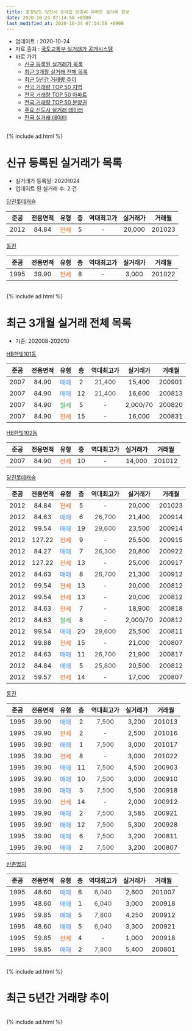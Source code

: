 ```yaml
---
title: 충청남도 당진시 송악읍 반촌리 아파트 실거래 정보
date: 2020-10-24 07:14:58 +0900
last_modified_at: 2020-10-24 07:14:58 +0900
---
```


* 업데이트 : 2020-10-24
* 자료 출처 : [국토교통부 실거래가 공개시스템](http://rt.molit.go.kr)
* 바로 가기
    * [신규 등록된 실거래가 목록](#신규-등록된-실거래가-목록)
    * [최근 3개월 실거래 전체 목록](#최근-3개월-실거래-전체-목록)
    * [최근 5년간 거래량 추이](#최근-5년간-거래량-추이)
    * [전국 거래량 TOP 50 지역](https://inasie.github.io/apt-trade-info/최근-3개월-전국에서-가장-거래가-많이-발생한-지역)
    * [전국 거래량 TOP 50 아파트](https://inasie.github.io/apt-trade-info/최근-3개월-전국에서-가장-거래가-많이-발생한-아파트)
    * [전국 거래량 TOP 50 분양권](https://inasie.github.io/apt-trade-info/최근-3개월-전국에서-가장-거래가-많이-발생한-분양권)
    * [주요 신도시 실거래 데이터](https://inasie.github.io/apt-trade-info/주요-신도시)
    * [전국 실거래 데이터](https://inasie.github.io/apt-trade-info/전국)
<br>
{% include ad.html %}
<br>

# 신규 등록된 실거래가 목록
* 실거래가 등록일: 20201024
* 업데이트 된 실거래 수: 2 건


[당진롯데캐슬](https://search.naver.com/search.naver?query=%EC%B6%A9%EC%B2%AD%EB%82%A8%EB%8F%84+%EB%8B%B9%EC%A7%84%EC%8B%9C+%EC%86%A1%EC%95%85%EC%9D%8D+%EB%B0%98%EC%B4%8C%EB%A6%AC+%EB%8B%B9%EC%A7%84%EB%A1%AF%EB%8D%B0%EC%BA%90%EC%8A%AC)

|준공|전용면적|유형|층|역대최고가|실거래가|거래월|
|:---:|:---:|:---:|:---:|:---:|:---:|:---:|
|2012|84.84|<span style="color:#ff5a00">전세</span>|5|<span style="color:#444444">-</span>|20,000|201023|

[동진](https://search.naver.com/search.naver?query=%EC%B6%A9%EC%B2%AD%EB%82%A8%EB%8F%84+%EB%8B%B9%EC%A7%84%EC%8B%9C+%EC%86%A1%EC%95%85%EC%9D%8D+%EB%B0%98%EC%B4%8C%EB%A6%AC+%EB%8F%99%EC%A7%84)

|준공|전용면적|유형|층|역대최고가|실거래가|거래월|
|:---:|:---:|:---:|:---:|:---:|:---:|:---:|
|1995|39.90|<span style="color:#ff5a00">전세</span>|8|<span style="color:#444444">-</span>|3,000|201022|


<br>
{% include ad.html %}
<br>

# 최근 3개월 실거래 전체 목록
* 기준: 202008-202010


[HB한빛101동](https://search.naver.com/search.naver?query=%EC%B6%A9%EC%B2%AD%EB%82%A8%EB%8F%84+%EB%8B%B9%EC%A7%84%EC%8B%9C+%EC%86%A1%EC%95%85%EC%9D%8D+%EB%B0%98%EC%B4%8C%EB%A6%AC+HB%ED%95%9C%EB%B9%9B101%EB%8F%99)

|준공|전용면적|유형|층|역대최고가|실거래가|거래월|
|:---:|:---:|:---:|:---:|:---:|:---:|:---:|
|2007|84.90|<span style="color:#4285f3">매매</span>|2|<span style="color:#444444">21,400</span>|15,400|200901|
|2007|84.90|<span style="color:#4285f3">매매</span>|12|<span style="color:#444444">21,400</span>|16,600|200813|
|2007|84.90|<span style="color:#34a853">월세</span>|5|<span style="color:#444444">-</span>|2,000/70|200820|
|2007|84.90|<span style="color:#ff5a00">전세</span>|15|<span style="color:#444444">-</span>|16,000|200831|

[HB한빛102동](https://search.naver.com/search.naver?query=%EC%B6%A9%EC%B2%AD%EB%82%A8%EB%8F%84+%EB%8B%B9%EC%A7%84%EC%8B%9C+%EC%86%A1%EC%95%85%EC%9D%8D+%EB%B0%98%EC%B4%8C%EB%A6%AC+HB%ED%95%9C%EB%B9%9B102%EB%8F%99)

|준공|전용면적|유형|층|역대최고가|실거래가|거래월|
|:---:|:---:|:---:|:---:|:---:|:---:|:---:|
|2007|84.90|<span style="color:#ff5a00">전세</span>|10|<span style="color:#444444">-</span>|14,000|201012|

[당진롯데캐슬](https://search.naver.com/search.naver?query=%EC%B6%A9%EC%B2%AD%EB%82%A8%EB%8F%84+%EB%8B%B9%EC%A7%84%EC%8B%9C+%EC%86%A1%EC%95%85%EC%9D%8D+%EB%B0%98%EC%B4%8C%EB%A6%AC+%EB%8B%B9%EC%A7%84%EB%A1%AF%EB%8D%B0%EC%BA%90%EC%8A%AC)

|준공|전용면적|유형|층|역대최고가|실거래가|거래월|
|:---:|:---:|:---:|:---:|:---:|:---:|:---:|
|2012|84.84|<span style="color:#ff5a00">전세</span>|5|<span style="color:#444444">-</span>|20,000|201023|
|2012|84.63|<span style="color:#4285f3">매매</span>|6|<span style="color:#444444">26,700</span>|21,400|200914|
|2012|99.54|<span style="color:#4285f3">매매</span>|19|<span style="color:#444444">29,600</span>|23,500|200914|
|2012|127.22|<span style="color:#ff5a00">전세</span>|9|<span style="color:#444444">-</span>|25,500|200915|
|2012|84.27|<span style="color:#4285f3">매매</span>|7|<span style="color:#444444">26,300</span>|20,800|200922|
|2012|127.22|<span style="color:#ff5a00">전세</span>|13|<span style="color:#444444">-</span>|25,000|200917|
|2012|84.63|<span style="color:#4285f3">매매</span>|8|<span style="color:#444444">26,700</span>|21,300|200912|
|2012|99.54|<span style="color:#ff5a00">전세</span>|13|<span style="color:#444444">-</span>|20,000|200812|
|2012|99.54|<span style="color:#ff5a00">전세</span>|13|<span style="color:#444444">-</span>|20,000|200812|
|2012|84.63|<span style="color:#ff5a00">전세</span>|7|<span style="color:#444444">-</span>|18,900|200818|
|2012|84.63|<span style="color:#34a853">월세</span>|8|<span style="color:#444444">-</span>|2,000/70|200812|
|2012|99.54|<span style="color:#4285f3">매매</span>|20|<span style="color:#444444">29,600</span>|25,500|200811|
|2012|99.88|<span style="color:#ff5a00">전세</span>|15|<span style="color:#444444">-</span>|21,000|200807|
|2012|84.63|<span style="color:#4285f3">매매</span>|11|<span style="color:#444444">26,700</span>|21,900|200817|
|2012|84.84|<span style="color:#4285f3">매매</span>|5|<span style="color:#444444">25,800</span>|20,500|200812|
|2012|59.57|<span style="color:#ff5a00">전세</span>|14|<span style="color:#444444">-</span>|17,000|200807|

[동진](https://search.naver.com/search.naver?query=%EC%B6%A9%EC%B2%AD%EB%82%A8%EB%8F%84+%EB%8B%B9%EC%A7%84%EC%8B%9C+%EC%86%A1%EC%95%85%EC%9D%8D+%EB%B0%98%EC%B4%8C%EB%A6%AC+%EB%8F%99%EC%A7%84)

|준공|전용면적|유형|층|역대최고가|실거래가|거래월|
|:---:|:---:|:---:|:---:|:---:|:---:|:---:|
|1995|39.90|<span style="color:#4285f3">매매</span>|2|<span style="color:#444444">7,500</span>|3,200|201013|
|1995|39.90|<span style="color:#ff5a00">전세</span>|2|<span style="color:#444444">-</span>|2,500|201016|
|1995|39.90|<span style="color:#4285f3">매매</span>|1|<span style="color:#444444">7,500</span>|3,000|201017|
|1995|39.90|<span style="color:#ff5a00">전세</span>|8|<span style="color:#444444">-</span>|3,000|201022|
|1995|39.90|<span style="color:#4285f3">매매</span>|11|<span style="color:#444444">7,500</span>|4,500|200903|
|1995|39.90|<span style="color:#4285f3">매매</span>|10|<span style="color:#444444">7,500</span>|3,000|200910|
|1995|39.90|<span style="color:#4285f3">매매</span>|3|<span style="color:#444444">7,500</span>|5,500|200918|
|1995|39.90|<span style="color:#ff5a00">전세</span>|14|<span style="color:#444444">-</span>|2,000|200912|
|1995|39.90|<span style="color:#4285f3">매매</span>|2|<span style="color:#444444">7,500</span>|3,585|200921|
|1995|39.90|<span style="color:#4285f3">매매</span>|12|<span style="color:#444444">7,500</span>|5,300|200928|
|1995|39.90|<span style="color:#4285f3">매매</span>|6|<span style="color:#444444">7,500</span>|3,200|200811|
|1995|39.90|<span style="color:#4285f3">매매</span>|2|<span style="color:#444444">7,500</span>|3,200|200807|

[반촌명지](https://search.naver.com/search.naver?query=%EC%B6%A9%EC%B2%AD%EB%82%A8%EB%8F%84+%EB%8B%B9%EC%A7%84%EC%8B%9C+%EC%86%A1%EC%95%85%EC%9D%8D+%EB%B0%98%EC%B4%8C%EB%A6%AC+%EB%B0%98%EC%B4%8C%EB%AA%85%EC%A7%80)

|준공|전용면적|유형|층|역대최고가|실거래가|거래월|
|:---:|:---:|:---:|:---:|:---:|:---:|:---:|
|1995|48.60|<span style="color:#4285f3">매매</span>|6|<span style="color:#444444">6,040</span>|2,600|201007|
|1995|48.60|<span style="color:#4285f3">매매</span>|1|<span style="color:#444444">6,040</span>|3,000|200918|
|1995|59.85|<span style="color:#4285f3">매매</span>|5|<span style="color:#444444">7,800</span>|4,250|200912|
|1995|48.60|<span style="color:#4285f3">매매</span>|5|<span style="color:#444444">6,040</span>|3,300|200921|
|1995|59.85|<span style="color:#ff5a00">전세</span>|4|<span style="color:#444444">-</span>|1,000|200918|
|1995|59.85|<span style="color:#4285f3">매매</span>|2|<span style="color:#444444">7,800</span>|5,400|200801|


<br>
{% include ad.html %}
<br>

# 최근 5년간 거래량 추이


<div style="width:100%;">
    <canvas id="deal_progress" height="200"></canvas>
</div>

<script>
new Chart(document.getElementById("deal_progress"), {
    type: 'line',
    data: {
        labels: ['201510','201511','201512','201601','201602','201603','201604','201605','201606','201607','201608','201609','201610','201611','201612','201701','201702','201703','201704','201705','201706','201707','201708','201709','201710','201711','201712','201801','201802','201803','201804','201805','201806','201807','201808','201809','201810','201811','201812','201901','201902','201903','201904','201905','201906','201907','201908','201909','201910','201911','201912','202001','202002','202003','202004','202005','202006','202007','202008','202009','202010'],
        datasets: [{
            label: '매매',
            pointRadius: 1,
            data: [13, 7, 7, 6, 7, 12, 14, 8, 13, 2, 9, 5, 7, 7, 12, 5, 10, 10, 7, 12, 12, 7, 7, 7, 3, 2, 8, 9, 3, 12, 7, 8, 7, 6, 7, 7, 7, 4, 6, 10, 7, 9, 3, 4, 5, 3, 9, 4, 11, 8, 7, 4, 14, 6, 6, 6, 3, 11, 7, 13, 3],
            borderColor: "rgba(255, 201, 14, 1)",
            backgroundColor: "rgba(255, 201, 14, 0.5)",
            fill: false,
            lineTension: 0
        },{
            label: '전월세',
            pointRadius: 1,
            data: [7, 2, 2, 9, 8, 8, 5, 5, 6, 6, 0, 5, 7, 8, 10, 4, 7, 7, 8, 10, 3, 3, 0, 5, 2, 6, 1, 9, 4, 6, 2, 5, 7, 12, 2, 2, 5, 2, 3, 10, 5, 5, 4, 11, 5, 5, 3, 1, 10, 3, 5, 5, 7, 3, 6, 7, 3, 4, 8, 4, 4],
            borderColor: "rgba(0, 141, 185, 1)",
            backgroundColor: "rgba(0, 141, 185, 0.5)",
            fill: false,
            lineTension: 0
        }
        ]
    },
    options: {
        responsive: true,
        title: {
            display: false
        },
        tooltips: {
            mode: 'index',
            intersect: false
        },
        hover: {
            mode: 'nearest',
            intersect: true
        },
        scales: {
            xAxes: [{
                display: true,
                scaleLabel: {
                    display: true,
                    labelString: '년/월'
                }
            }],
            yAxes: [{
                display: true,
                ticks: {
                    suggestedMin: 0,
                },
                scaleLabel: {
                    display: true,
                    labelString: '실거래 수'
                }
            }]
        }
    }
});

</script>


<br>
{% include ad.html %}
<br>


